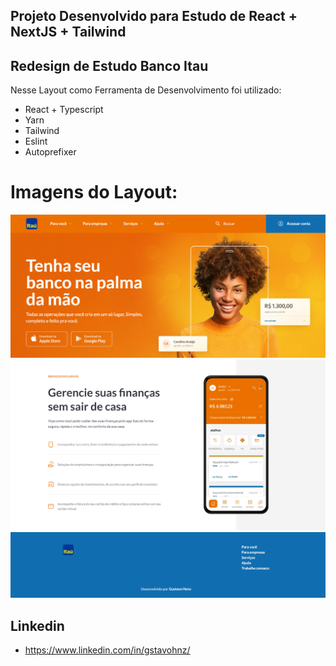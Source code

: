 ## Projeto Desenvolvido para Estudo de React + NextJS + Tailwind
## Redesign de Estudo Banco Itau

Nesse Layout como Ferramenta de Desenvolvimento foi utilizado:
 - React + Typescript
 - Yarn
 - Tailwind
 - Eslint
 - Autoprefixer

# Imagens do Layout:

![Alt text](image.png)
![Alt text](image-1.png)
![Alt text](image-2.png)

## Linkedin
 - https://www.linkedin.com/in/gstavohnz/
